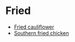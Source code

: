 # Fried

- [Fried cauliflower](../recipes/fried-cauliflower.md)
- [Southern fried chicken](../recipes/southern-fried-chicken.md)
